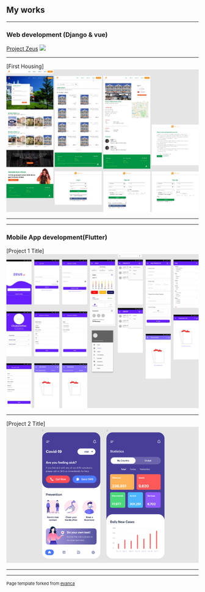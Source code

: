 ## My works

---

### Web development (Django & vue) 

[Project Zeus](https://www.figma.com/proto/i1r3X80T9yyZs2xUApySM2/Project-Zeus?node-id=431%3A0)
<img src="images/zeus.jpg?raw=true"/>

---
[First Housing]
<img src="images/housing.jpg?raw=true"/>

---


---


### Mobile App development(Flutter)

[Project 1 Title]
<img src="images/app1.jpg?raw=true"/>

---
[Project 2 Title]
<img src="images/Screenshot (67).png?raw=true"/>

---



---
<p style="font-size:11px">Page template forked from <a href="https://github.com/evanca/quick-portfolio">evanca</a></p>
<!-- Remove above link if you don't want to attibute -->
